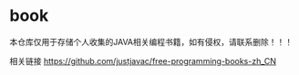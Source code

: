 # book
本仓库仅用于存储个人收集的JAVA相关编程书籍，如有侵权，请联系删除！！！

相关链接
https://github.com/justjavac/free-programming-books-zh_CN
